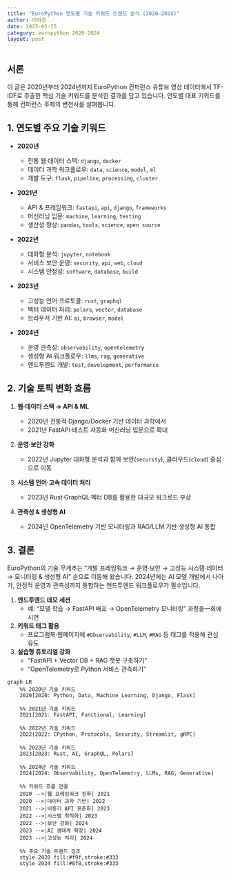 ```yaml
---
title: "EuroPython 연도별 기술 키워드 트렌드 분석 (2020–2024)"
author: 이하경
date: 2025-05-25
category: europython 2020-2024
layout: post
---
```


## 서론  
이 글은 2020년부터 2024년까지 EuroPython 컨퍼런스 유튜브 영상 데이터에서 TF-IDF로 추출한 핵심 기술 키워드를 분석한 결과를 담고 있습니다. 연도별 대표 키워드를 통해 컨퍼런스 주제의 변천사를 살펴봅니다.

## 1. 연도별 주요 기술 키워드  
- **2020년**  
  - 전통 웹·데이터 스택: `django`, `docker`  
  - 데이터 과학 워크플로우: `data`, `science`, `model`, `ml`  
  - 개발 도구: `flask`, `pipeline`, `processing`, `cluster`  

- **2021년**  
  - API & 프레임워크: `fastapi`, `api`, `django`, `frameworks`  
  - 머신러닝 입문: `machine`, `learning`, `testing`  
  - 생산성 향상: `pandas`, `tools`, `science`, `open source`  

- **2022년**  
  - 대화형 분석: `jupyter`, `notebook`  
  - 서비스 보안·운영: `security`, `api`, `web`, `cloud`  
  - 시스템 안정성: `software`, `database`, `build`  

- **2023년**  
  - 고성능 언어·프로토콜: `rust`, `graphql`  
  - 벡터 데이터 처리: `polars`, `vector`, `database`  
  - 브라우저 기반 AI: `ai`, `browser`, `model`  

- **2024년**  
  - 운영 관측성: `observability`, `opentelemetry`  
  - 생성형 AI 워크플로우: `llms`, `rag`, `generative`  
  - 엔드투엔드 개발: `test`, `development`, `performance`  

## 2. 기술 토픽 변화 흐름  
1. **웹·데이터 스택 → API & ML**  
   - 2020년 전통적 Django/Docker 기반 데이터 과학에서  
   - 2021년 FastAPI·테스트 자동화·머신러닝 입문으로 확대  

2. **운영·보안 강화**  
   - 2022년 Jupyter 대화형 분석과 함께 보안(`security`), 클라우드(`cloud`) 중심으로 이동  

3. **시스템 언어·고속 데이터 처리**  
   - 2023년 Rust·GraphQL·벡터 DB를 활용한 대규모 워크로드 부상  

4. **관측성 & 생성형 AI**  
   - 2024년 OpenTelemetry 기반 모니터링과 RAG/LLM 기반 생성형 AI 통합  

## 3. 결론  
EuroPython의 기술 무게추는 “개발 프레임워크 → 운영·보안 → 고성능 시스템·데이터 → 모니터링 & 생성형 AI” 순으로 이동해 왔습니다. 2024년에는 AI 모델 개발에서 나아가, 안정적 운영과 관측성까지 통합하는 엔드투엔드 워크플로우가 필수입니다.

1. **엔드투엔드 데모 세션**  
   - 예: “모델 학습 → FastAPI 배포 → OpenTelemetry 모니터링” 과정을一회에 시연  
2. **키워드 태그 활용**  
   - 프로그램북·웹페이지에 `#Observability`, `#LLM`, `#RAG` 등 태그를 적용해 관심 유도  
3. **실습형 튜토리얼 강화**  
   - “FastAPI + Vector DB + RAG 챗봇 구축하기”  
   - “OpenTelemetry로 Python 서비스 관측하기”

```mermaid
graph LR
    %% 2020년 기술 키워드
    2020[2020: Python, Data, Machine Learning, Django, Flask]
    
    %% 2021년 기술 키워드
    2021[2021: FastAPI, Functional, Learning]
    
    %% 2022년 기술 키워드
    2022[2022: CPython, Protocols, Security, Streamlit, gRPC]
    
    %% 2023년 기술 키워드
    2023[2023: Rust, AI, GraphQL, Polars]
    
    %% 2024년 기술 키워드
    2024[2024: Observability, OpenTelemetry, LLMs, RAG, Generative]
    
    %% 키워드 흐름 연결
    2020 -->|웹 프레임워크 진화| 2021
    2020 -->|데이터 과학 기반| 2022
    2021 -->|비동기 API 표준화| 2023
    2022 -->|시스템 최적화| 2023
    2022 -->|보안 강화| 2024
    2023 -->|AI 생태계 확장| 2024
    2023 -->|고성능 처리| 2024
    
    %% 주요 기술 트렌드 강조
    style 2020 fill:#f9f,stroke:#333
    style 2024 fill:#8f8,stroke:#333
```
